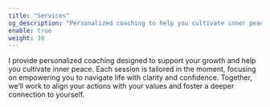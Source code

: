 ```yaml
---
title: "Services"
og_description: "Personalized coaching to help you cultivate inner peace, align with your values, and navigate life with clarity, confidence, and deeper self-connection."
enable: true
weight: 30
---
```

I provide personalized coaching designed to support your growth and help you cultivate inner peace. Each session is tailored in the moment, focusing on empowering you to navigate life with clarity and confidence. Together, we’ll work to align your actions with your values and foster a deeper connection to yourself.
